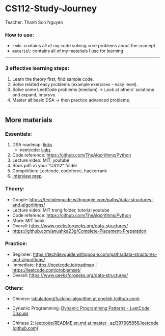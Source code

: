 # CS112-Study-Journey

Teacher: Thanh Son Nguyen

### How to use:
- `code`: contains all of my code solving core problems about the concept
- `material`: contains all of my materials I use for learning
---

### 3 effective learning steps:
1. Learn the theory first, find sample code.
2. Solve related easy problems (example exercises - easy level).
3. Solve some LeetCode problems (medium) → Look at others' solutions and expand, improve.
4. Master all basic DSA → then practice advanced problems.

---
## More materials
### Essentials:
1. DSA roadmap: [links](https://roadmap.sh/computer-science)
    - neetcode: [links](https://neetcode.io/roadmap)
2. Code reference: https://github.com/TheAlgorithms/Python
3. Lecture video: MIT, youtube
4. Book pdf: in your “CS112” folder
5. Competition: Leetcode, codeforce, hackerrank
6. [Interview prep](https://github.com/mGalarnyk/DataScienceInterview/blob/master/Algorithms/resources.md)


### Theory:
- Google: https://techdevguide.withgoogle.com/paths/data-structures-and-algorithms/
- Lecture video: MIT trong folder, tutorial youtube
- Code reference: https://github.com/TheAlgorithms/Python
- More: MIT book
- Overall: https://www.geeksforgeeks.org/data-structures/
- https://github.com/anushka23g/Complete-Placement-Preparation

### Practice: 
- Beginner: https://techdevguide.withgoogle.com/paths/data-structures-and-algorithms/
- Immediate: https://neetcode.io/roadmap | https://leetcode.com/problemset/ 
- Overall: https://www.geeksforgeeks.org/data-structures/

### Others:
- Chinese: [labuladong/fucking-algorithm at english (github.com)](https://github.com/labuladong/fucking-algorithm/tree/english)

- Dynamic Programming: [Dynamic Programming Patterns - LeetCode Discuss](https://leetcode.com/discuss/general-discussion/458695/Dynamic-Programming-Patterns)

- Chinese 2; [leetcode/README.en.md at master · azl397985856/leetcode (github.com)](https://github.com/azl397985856/leetcode/blob/master/README.en.md)